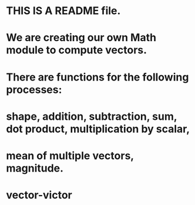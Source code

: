 # THIS IS A README file.

# We are creating our own Math module to compute vectors.
# There are functions for the following processes:
# shape, addition, subtraction, sum, dot product, multiplication by scalar,
# mean of multiple vectors, magnitude.
# vector-victor
